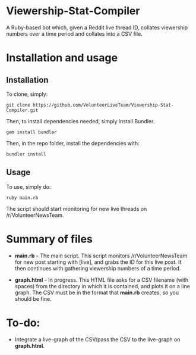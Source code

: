 # Viewership-Stat-Compiler
A Ruby-based bot which, given a Reddit live thread ID, collates viewership numbers over a time period and collates into a CSV file.

# Installation and usage
## Installation

To clone, simply:
```
git clone https://github.com/VolunteerLiveTeam/Viewership-Stat-Compiler.git
```
Then, to install dependencies needed, simply install Bundler.
```
gem install bundler
```
Then, in the repo folder, install the dependencies with:
```
bundler install
```
## Usage

To use, simply do:
```
ruby main.rb
```
The script should start monitoring for new live threads on /r/VolunteerNewsTeam.

# Summary of files

* **main.rb** - The main script. This script monitors /r/VolunteerNewsTeam for new post starting with [live], and grabs the ID for this live post. It then continues with gathering viewership numbers of a time period.

* **graph.html** - In progress. This HTML file asks for a CSV filename (with spaces) from the directory in which it 	is contained, and plots it on a line graph. The CSV must be in the format that **main.rb** creates, so you should be fine.

# To-do:
* Integrate a live-graph of the CSV/pass the CSV to the live-graph on **graph.html**.
